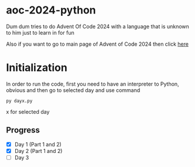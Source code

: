 # aoc-2024-python
Dum dum tries to do Advent Of Code 2024 with a language that is unknown to him just to learn in for fun

Also if you want to go to main page of Advent of Code 2024 then click [here](https://adventofcode.com/2024)

# Initialization
In order to run the code, first you need to have an interpreter to Python, obvious and then go to selected day and use command

```
py dayx.py
```

x for selected day

## Progress
- [x] Day 1 (Part 1 and 2)
- [x] Day 2 (Part 1 and 2)
- [ ] Day 3 
